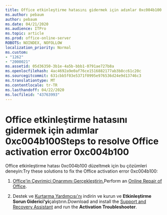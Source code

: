 ```yaml
---
title: Office etkinleştirme hatasını gidermek için adımlar 0xc004b100
ms.author: pebaum
author: pebaum
ms.date: 04/21/2020
ms.audience: ITPro
ms.topic: article
ms.prod: office-online-server
ROBOTS: NOINDEX, NOFOLLOW
localization_priority: Normal
ms.custom:
- "1262"
- "2000021"
ms.assetid: 05d36350-3b1e-4a5b-bbb1-0791ae727b8a
ms.openlocfilehash: 4ac4692a9e0af76ce1516882177ab3b8cc61c20c
ms.sourcegitcommit: 631cbb5f03e5371f0995e976536d24e9d13746c3
ms.translationtype: MT
ms.contentlocale: tr-TR
ms.lasthandoff: 04/22/2020
ms.locfileid: "43763993"
---
```

# <a name="steps-to-resolve-office-activation-error-0xc004b100"></a><span data-ttu-id="c4273-102">Office etkinleştirme hatasını gidermek için adımlar 0xc004b100</span><span class="sxs-lookup"><span data-stu-id="c4273-102">Steps to resolve Office activation error 0xc004b100</span></span>

<span data-ttu-id="c4273-103">Office etkinleştirme hatası 0xc004b100 düzeltmek için bu çözümleri deneyin:</span><span class="sxs-lookup"><span data-stu-id="c4273-103">Try these solutions to fix the Office activation error 0xc004b100:</span></span>
  
1. <span data-ttu-id="c4273-104">[Office'in Çevrimiçi Onarımını Gerçekleştirin.](https://support.office.com/article/7821d4b6-7c1d-4205-aa0e-a6b40c5bb88b)</span><span class="sxs-lookup"><span data-stu-id="c4273-104">Perform an [Online Repair of Office](https://support.office.com/article/7821d4b6-7c1d-4205-aa0e-a6b40c5bb88b).</span></span>

2. <span data-ttu-id="c4273-105">Destek ve [Kurtarma Yardımcısı'nı](https://aka.ms/SARA-OfficeActivation-Alchemy) indirin ve kurun ve **Etkinleştirme Sorun Giderici'yi**çalıştırın.</span><span class="sxs-lookup"><span data-stu-id="c4273-105">Download and install the [Support and Recovery Assistant](https://aka.ms/SARA-OfficeActivation-Alchemy) and run the **Activation Troubleshooter**.</span></span>
